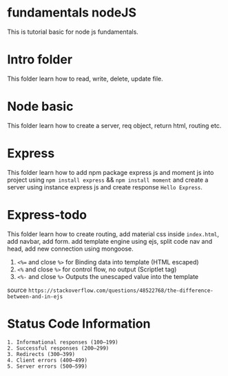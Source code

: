 # fundamentals nodeJS
This is tutorial basic for node js fundamentals.

# Intro folder
This folder learn how to read, write, delete, update file.

# Node basic
This folder learn how to create a server, req object,  return html, routing etc.

# Express
This folder learn how to add npm package express js and moment js into project using `npm install express` && `npm install moment` and create a server using instance express js and create response `Hello Express`.

# Express-todo
This folder learn how to create routing, add material css inside `index.html`, add navbar, add form.
add template engine using ejs, split code nav and head, add new connection using mongoose.

1. `<%=` and close `%>` for Binding data into template (HTML escaped) 
2. `<%` and close `%>` for control flow, no output (Scriptlet tag)
3. `<%-` and close `%>` Outputs the unescaped value into the template
    
source `https://stackoverflow.com/questions/48522768/the-difference-between-and-in-ejs`

# Status Code Information
    1. Informational responses (100–199)
    2. Successful responses (200–299)
    3. Redirects (300–399)
    4. Client errors (400–499)
    5. Server errors (500–599)
